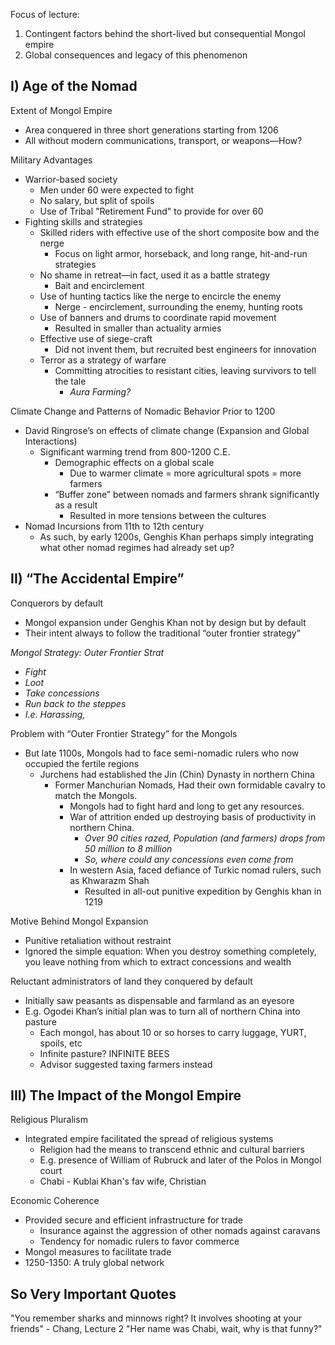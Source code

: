 Focus of lecture:  
1) Contingent factors behind the short-lived but consequential Mongol empire  
2) Global consequences and legacy of this phenomenon  

## I) Age of the Nomad  

Extent of Mongol Empire  
- Area conquered in three short generations starting from 1206  
- All without modern communications, transport, or weapons—How?  

Military Advantages  
- Warrior-based society
	- Men under 60 were expected to fight
	- No salary, but split of spoils
	- Use of Tribal "Retirement Fund" to provide for over 60
- Fighting skills and strategies  
	- Skilled riders with effective use of the short composite bow and the nerge
		- Focus on light armor, horseback, and long range, hit-and-run strategies
	- No shame in retreat—in fact, used it as a battle strategy
		- Bait and encirclement
	- Use of hunting tactics like the nerge to encircle the enemy  
		- Nerge - encirclement, surrounding the enemy, hunting roots
	- Use of banners and drums to coordinate rapid movement
		- Resulted in smaller than actuality armies
	- Effective use of siege-craft
		- Did not invent them, but recruited best engineers for innovation
	- Terror as a strategy of warfare
		- Committing atrocities to resistant cities, leaving survivors to tell the tale
			- *Aura Farming?*

Climate Change and Patterns of Nomadic Behavior Prior to 1200
- David Ringrose’s on effects of climate change (Expansion and Global Interactions)
	- Significant warming trend from 800-1200 C.E.
		- Demographic effects on a global scale
			- Due to warmer climate = more agricultural spots = more farmers
		- “Buffer zone” between nomads and farmers shrank significantly as a result
			- Resulted in more tensions between the cultures
- Nomad Incursions from 11th to 12th century  
	- As such, by early 1200s, Genghis Khan perhaps simply integrating what other nomad regimes had already set up?  
## II) “The Accidental Empire”  
Conquerors by default  
- Mongol expansion under Genghis Khan not by design but by default  
- Their intent always to follow the traditional “outer frontier strategy”  

*Mongol Strategy: Outer Frontier Strat*
- *Fight*
- *Loot*
- *Take concessions*
- *Run back to the steppes*
- *I.e. Harassing,*

Problem with “Outer Frontier Strategy” for the Mongols  
- But late 1100s, Mongols had to face semi-nomadic rulers who now occupied the fertile regions  
	- Jurchens had established the Jin (Chin) Dynasty in northern China  
		- Former Manchurian Nomads, Had their own formidable cavalry to match the Mongols.
			- Mongols had to fight hard and long to get any resources.
			- War of attrition ended up destroying basis of productivity in northern China.
				- *Over 90 cities razed, Population (and farmers) drops from 50 million to 8 million*
				- *So, where could any concessions even come from*
			- In western Asia, faced defiance of Turkic nomad rulers, such as Khwarazm Shah 
				- Resulted in all-out punitive expedition by Genghis khan in 1219

Motive Behind Mongol Expansion  
- Punitive retaliation without restraint  
- Ignored the simple equation: When you destroy something completely, you leave nothing from which to extract concessions and wealth 

Reluctant administrators of land they conquered by default  
- Initially saw peasants as dispensable and farmland as an eyesore
- E.g. Ogodei Khan’s initial plan was to turn all of northern China into pasture
	- Each mongol, has about 10 or so horses to carry luggage, YURT, spoils, etc
	- Infinite pasture? INFINITE BEES
	- Advisor suggested taxing farmers instead
## III) The Impact of the Mongol Empire  
Religious Pluralism  
- Integrated empire facilitated the spread of religious systems  
	- Religion had the means to transcend ethnic and cultural barriers  
	- E.g. presence of William of Rubruck and later of the Polos in Mongol court 
	- Chabi - Kublai Khan's fav wife, Christian

Economic Coherence  
- Provided secure and efficient infrastructure for trade  
	- Insurance against the aggression of other nomads against caravans  
	- Tendency for nomadic rulers to favor commerce  
- Mongol measures to facilitate trade  
- 1250-1350: A truly global network


## So Very Important Quotes

"You remember sharks and minnows right? It involves shooting at your friends" - Chang, Lecture 2
"Her name was Chabi, wait, why is that funny?"